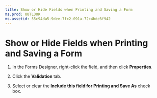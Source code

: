 ```yaml
---
title: Show or Hide Fields when Printing and Saving a Form
ms.prod: OUTLOOK
ms.assetid: 55c94da5-9dee-7fc2-091a-72c4bde3f942
---
```



# Show or Hide Fields when Printing and Saving a Form

1. In the Forms Designer, right-click the field, and then click  **Properties**.
    
2. Click the  **Validation** tab.
    
3. Select or clear the  **Include this field for Printing and Save As** check box.
    

